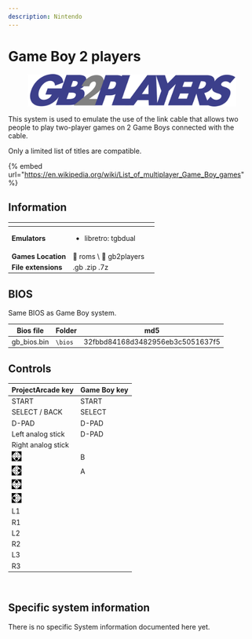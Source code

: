 ```yaml
---
description: Nintendo
---
```


# Game Boy 2 players

<figure><img src="https://raw.githubusercontent.com/fabricecaruso/es-theme-carbon/52ff37c9e265587d006945a2ba695b5a962b3a3d/art/logos/gb2players.svg" alt=""><figcaption></figcaption></figure>

This system is used to emulate the use of the link cable that allows two people to play two-player games on 2 Game Boys connected with the cable.

Only a limited list of titles are compatible.

{% embed url="https://en.wikipedia.org/wiki/List_of_multiplayer_Game_Boy_games" %}

## Information

<table data-header-hidden><thead><tr><th></th><th></th><th data-hidden></th></tr></thead><tbody><tr><td><strong>Emulators</strong></td><td><ul><li>libretro: tgbdual</li></ul></td><td></td></tr><tr><td><strong>Games Location</strong></td><td><span data-gb-custom-inline data-tag="emoji" data-code="1f4c1">📁</span> roms \ <span data-gb-custom-inline data-tag="emoji" data-code="1f4c2">📂</span> gb2players</td><td></td></tr><tr><td><strong>File extensions</strong></td><td>.gb .zip .7z</td><td></td></tr></tbody></table>

## BIOS

Same BIOS as Game Boy system.

| Bios file    | Folder  | md5                              |
| ------------ | ------- | -------------------------------- |
| gb\_bios.bin | `\bios` | 32fbbd84168d3482956eb3c5051637f5 |

## Controls

| ProjectArcade key                                                                              | Game Boy key |
| ----------------------------------------------------------------------------------------- | ------------ |
| START                                                                                     | START        |
| SELECT / BACK                                                                             | SELECT       |
| D-PAD                                                                                     | D-PAD        |
| Left analog stick                                                                         | D-PAD        |
| Right analog stick                                                                        |              |
| ![A](<../../../../.gitbook/assets/image (1) (2) (1).png>)                                 | B            |
| ![B](<../../../../.gitbook/assets/image (4) (1).png>)                                     | A            |
| <img src="../../../../.gitbook/assets/image (3) (1) (2).png" alt="" data-size="original"> |              |
| <img src="../../../../.gitbook/assets/image (2) (1) (1).png" alt="" data-size="line">     |              |
| L1                                                                                        |              |
| R1                                                                                        |              |
| L2                                                                                        |              |
| R2                                                                                        |              |
| L3                                                                                        |              |
| R3                                                                                        |              |

<figure><img src="https://i.imgur.com/yDQp2P6.png" alt=""><figcaption></figcaption></figure>

## Specific system information

There is no specific System information documented here yet.
